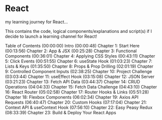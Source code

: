 # React
my learning journey for React...

This contains the code, logical components/explanations and script(s) if I decide to launch a learning channel for React!

Table of Contents
(00:00:00) Intro
(00:00:48) Chapter 1: Start Here
(00:13:56) Chapter 2: App & JSX
(00:25:28) Chapter 3: Functional Components
(00:36:01) Chapter 4: Applying CSS Styles
(00:43:11) Chapter 5: Click Events
(00:51:55) Chapter 6: useState Hook
(01:03:23) Chapter 7: Lists & Keys
(01:35:50) Chapter 8: Props & Prop Drilling
(02:01:19) Chapter 9: Controlled Component Inputs
(02:38:25) Chapter 10: Project Challenge
(03:03:44) Chapter 11: useEffect Hook
(03:15:08) Chapter 12: JSON Server
(03:21:23) Chapter 13: Fetch API Data
(03:44:37) Chapter 14: CRUD Operations
(04:04:33) Chapter 15: Fetch Data Challenge
(04:43:10) Chapter 16: React Router
(05:02:58) Chapter 17: Router Hooks & Links
(05:51:28) Chapter 18: Flexbox Components
(06:02:34) Chapter 19: Axios API Requests
(06:40:47) Chapter 20: Custom Hooks
(07:17:04) Chapter 21: Context API & useContext Hook
(07:56:10) Chapter 22: Easy Peasy Redux
(08:33:39) Chapter 23: Build & Deploy Your React Apps
